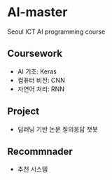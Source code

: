 # AI-master
Seoul ICT AI programming course
## Coursework
- AI 기초: Keras
- 컴퓨터 비전: CNN 
- 자연어 처리: RNN
## Project
- 딥러닝 기반 논문 질의응답 챗봇
## Recommnader
- 추천 시스템